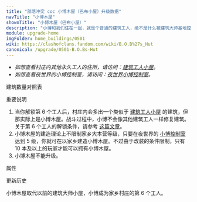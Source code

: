 ```yaml
---
title: "部落冲突 coc 小博木屋（巴布小屋）升级数据"
navTitle: "小博木屋"
shownTitle: "小博木屋（巴布小屋）"
description: "小博和我们住在一起，就是个普通的建筑工人，绝不是什么被建筑大师基地控制的机器人。"
module: upgrade-home
imgFolder: home_buildings/0501
wiki: https://clashofclans.fandom.com/wiki/B.O.B%27s_Hut
canonical: /upgrade/0501-B.O.Bs-Hut
---
```


- *如想查看村庄内其他永久工人的住所，请访问：[建筑工人小屋](/upgrade/0500-Builders-Hut)。*
- *如想查看夜世界的小博控制室，请访问：[夜世界小博控制室](/upgrade/1284-B.O.B-Control)。*

<UnitInfo :folder="$frontmatter.imgFolder" imgSrc="B.O.Bs_Hut.png" :imgAlt="$frontmatter.navTitle" :description="$frontmatter.description" :isSmallImg="true" />

<SmallTitle>建筑数量对照表</SmallTitle>

<BuildingNum>
    <BuildingNumRow title="大本等级" num="1 - 9, 10 - 17" />
    <BuildingNumRow title="建筑数量" num="    0,       1" />
</BuildingNum>

<SmallTitle>重要说明</SmallTitle>

1. 当你解锁第 6 个工人后，村庄内会多出一个类似于 [建筑工人小屋](/upgrade/0500-Builders-Hut) 的建筑，但那实际上是小博木屋。战斗过程中，小博不会像其他建筑工人一样修复建筑。关于第 6 个工人的解锁条件，请参考 [这篇文章](/p/977)。
2. 小博木屋的建造理论上不限制家乡大本营等级，只要在夜世界的 [小博控制室](/upgrade/1284-B.O.B-Control) 达到 5 级，你就可在以家乡建造小博木屋。不过由于改装的条件限制，只有 10 本及以上的玩家才能可以拥有小博木屋。
3. 小博木屋不能升级。

<SmallTitle>属性</SmallTitle>

<UnitProperties>
    <UnitProperty pKey="占地面积" pValue="2×2" />
    <UnitProperty pKey="判定面积" pValue="1×1" :isJudgeSquare="true" />
    <UnitProperty pKey="建造花费" pValue="无" />
    <UnitProperty pKey="建造时间" pValue="瞬间完成" />
    <UnitProperty pKey="生命值" pValue="250" />
</UnitProperties>

<SmallTitle>更新历史</SmallTitle>

<Timeline>
    <TimelineItem date="2023/05/15">
        <TimelineRow>小博木屋取代以前的建筑大师小屋，小博成为家乡村庄的第 6 个工人。</TimelineRow>
    </TimelineItem>
    <TimelineItem :historyBottom="true" />
</Timeline>